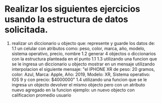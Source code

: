 # Realizar los siguientes ejercicios usando la estructura de datos solicitada.
1. realizar un diccionario u objecto que:
represente y guarde los datos de:
1.1 un celular con atributos como: peso, color, marca, año, modelo, sistema operativo, precio, nombre
1.2 generar 4 objectos o diccionarios con la estructura planteada en el punto 1.1
1.3 utilizando una funcion que se le ingresa un diccionario u objecto mostrar en un mensaje utilizando interpolacion el siguiente mensaje: "el IPHONE XR de peso: 20 gramos, color: Azul, Marca: Apple, Año: 2019, Modelo: XR, Sistema operativo: IOS 9 y con precio: $4000000"
1.4 utilizando una funcion que se le ingresa un objecto devolver el mismo objecto pero con un atributo nuevo agregado en la funcion ejemplo: un nuevo objecto con calificacion promedio usuario